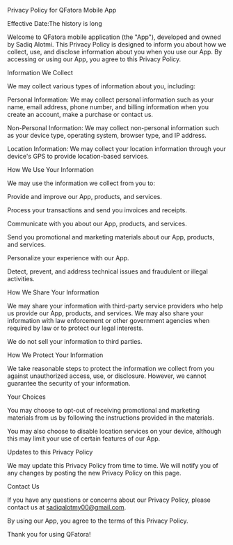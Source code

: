 Privacy Policy for QFatora Mobile App

Effective Date:The history is long

Welcome to QFatora mobile application (the "App"), developed and owned by Sadiq Alotmi. This Privacy Policy is designed to inform you about how we collect, use, and disclose information about you when you use our App. By accessing or using our App, you agree to this Privacy Policy.

Information We Collect

We may collect various types of information about you, including:

Personal Information: We may collect personal information such as your name, email address, phone number, and billing information when you create an account, make a purchase or contact us.

Non-Personal Information: We may collect non-personal information such as your device type, operating system, browser type, and IP address.

Location Information: We may collect your location information through your device's GPS to provide location-based services.

How We Use Your Information

We may use the information we collect from you to:

Provide and improve our App, products, and services.

Process your transactions and send you invoices and receipts.

Communicate with you about our App, products, and services.

Send you promotional and marketing materials about our App, products, and services.

Personalize your experience with our App.

Detect, prevent, and address technical issues and fraudulent or illegal activities.

How We Share Your Information

We may share your information with third-party service providers who help us provide our App, products, and services. We may also share your information with law enforcement or other government agencies when required by law or to protect our legal interests.

We do not sell your information to third parties.

How We Protect Your Information

We take reasonable steps to protect the information we collect from you against unauthorized access, use, or disclosure. However, we cannot guarantee the security of your information.

Your Choices

You may choose to opt-out of receiving promotional and marketing materials from us by following the instructions provided in the materials.

You may also choose to disable location services on your device, although this may limit your use of certain features of our App.

Updates to this Privacy Policy

We may update this Privacy Policy from time to time. We will notify you of any changes by posting the new Privacy Policy on this page.

Contact Us

If you have any questions or concerns about our Privacy Policy, please contact us at sadiqalotmy00@gmail.com.

By using our App, you agree to the terms of this Privacy Policy.

Thank you for using QFatora!
